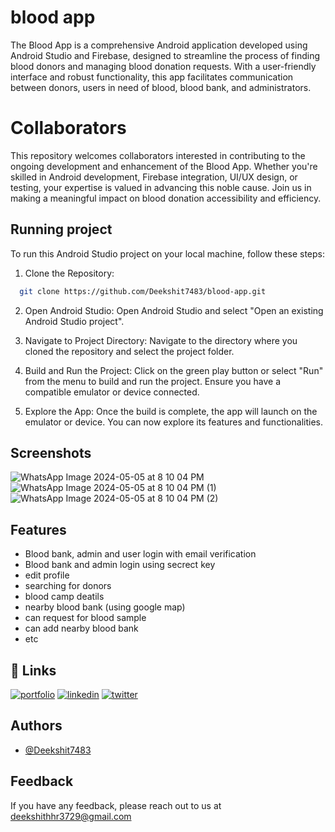 
# blood app

The Blood App is a comprehensive Android application developed using Android Studio and Firebase, designed to streamline the process of finding blood donors and managing blood donation requests. With a user-friendly interface and robust functionality, this app facilitates communication between donors, users in need of blood, blood bank, and administrators.


# Collaborators
This repository welcomes collaborators interested in contributing to the ongoing development and enhancement of the Blood App. Whether you're skilled in Android development, Firebase integration, UI/UX design, or testing, your expertise is valued in advancing this noble cause. Join us in making a meaningful impact on blood donation accessibility and efficiency.
## Running project

To run this Android Studio project on your local machine, follow these steps:

1. Clone the Repository:

```bash
  git clone https://github.com/Deekshit7483/blood-app.git
```
2. Open Android Studio:
Open Android Studio and select "Open an existing Android Studio project".

3. Navigate to Project Directory:
Navigate to the directory where you cloned the repository and select the project folder.

4. Build and Run the Project:
Click on the green play button or select "Run" from the menu to build and run the project. Ensure you have a compatible emulator or device connected.

5. Explore the App:
Once the build is complete, the app will launch on the emulator or device. You can now explore its features and functionalities.
## Screenshots

![WhatsApp Image 2024-05-05 at 8 10 04 PM](https://github.com/Deekshit7483/blood-app/assets/58986536/920d3697-ff1b-4a25-9774-22a9d8cddd53)
![WhatsApp Image 2024-05-05 at 8 10 04 PM (1)](https://github.com/Deekshit7483/blood-app/assets/58986536/5019ab6f-d762-4f2f-94fa-c9a0ccc5eed2)
![WhatsApp Image 2024-05-05 at 8 10 04 PM (2)](https://github.com/Deekshit7483/blood-app/assets/58986536/c3349394-fe54-4026-9687-5c4e287d0af8)
## Features

- Blood bank, admin and user login with email verification
- Blood bank and admin login using secrect key
- edit profile
- searching for donors
- blood camp deatils
- nearby blood bank (using google map)
- can request for blood sample
- can add nearby blood bank
- etc


## 🔗 Links
[![portfolio](https://img.shields.io/badge/my_portfolio-000?style=for-the-badge&logo=ko-fi&logoColor=white)](https://deekshith.live/)
[![linkedin](https://img.shields.io/badge/linkedin-0A66C2?style=for-the-badge&logo=linkedin&logoColor=white)](https://www.linkedin.com/in/deekshith-h-r-971a1a1b4)
[![twitter](https://img.shields.io/badge/twitter-1DA1F2?style=for-the-badge&logo=twitter&logoColor=white)](https://twitter.com/DeekshithHR_?t=bYcnELIWGI0giupxWOkVKg&s=09)


## Authors

- [@Deekshit7483](https://github.com/Deekshit7483/)


## Feedback

If you have any feedback, please reach out to us at deekshithhr3729@gmail.com

